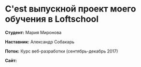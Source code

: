 # C'est выпускной проект моего обучения в Loftschool

**Студент:** Мария Миронова

**Наставник:** Александр Собакарь

**Поток:** Курс веб-разработки (сентябрь-декабрь 2017)

**Сайт:** 

